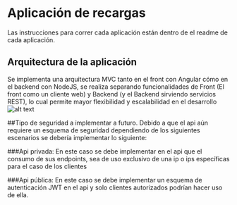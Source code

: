 # Aplicación de recargas

Las instrucciones para correr cada aplicación están dentro de el readme de cada aplicación.

## Arquitectura de la aplicación
Se implementa una arquitectura MVC tanto en el front con Angular cómo en el backend con NodeJS, se realiza separando funcionalidades de Front (El front como un cliente web) y Backend (y el Backend sirviendo servicios REST), lo cual permite mayor flexibilidad y escalabilidad en el desarrollo
![alt text](https://image.ibb.co/jcCw85/App_Recharges_Page_1.png)

##Tipo de seguridad a implementar a futuro.
Debido a que el api aún requiere un esquema de seguridad dependiendo de los siguientes escenarios se debería implementar lo siguiente:

###Api privada:
En este caso se debe implementar en el api que el consumo de sus endpoints, sea de uso exclusivo de una ip o ips específicas para el caso de los clientes

###Api pública:
En este caso se debe implementar un esquema de autenticación JWT en el api y solo clientes autorizados podrían hacer uso de ella.
